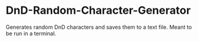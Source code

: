 # DnD-Random-Character-Generator
Generates random DnD characters and saves them to a text file. Meant to be run in a terminal.
